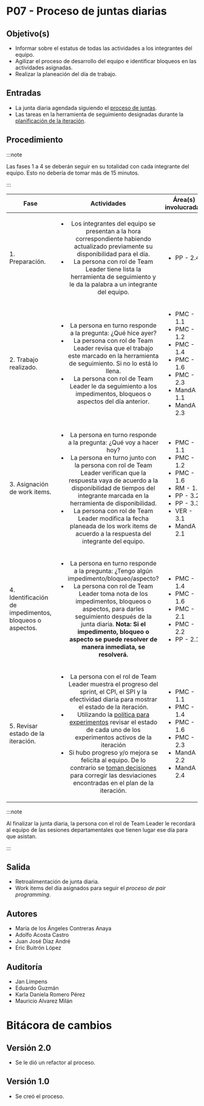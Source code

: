 # P07 - Proceso de juntas diarias

## Objetivo(s)

- Informar sobre el estatus de todas las actividades a los integrantes del equipo.
- Agilizar el proceso de desarrollo del equipo e identificar bloqueos en las actividades asignadas.
- Realizar la planeación del día de trabajo.

## Entradas

- La junta diaria agendada siguiendo el [proceso de juntas](https://taro-it.github.io/docs/procesos/P01-proceso-juntas-departamentales).
- Las tareas en la herramienta de seguimiento designadas durante la [planificación de la iteración](https://taro-it.github.io/docs/procesos/P12-proceso-planeacion-de-iteracion).

## Procedimiento

:::note

 Las fases 1 a 4 se deberán seguir en su totalidad con cada integrante del equipo. Esto no debería de tomar más de 15 minutos.

:::

| Fase |   Actividades   | Área(s) involucradas |
|------|:---------------:|--------------------|
| 1. Preparación. | <ul><li>Los integrantes del equipo se presentan a la hora correspondiente habiendo actualizado previamente su disponibilidad para el día.</li><li>La persona con rol de Team Leader tiene lista la herramienta de seguimiento y le da la palabra a un integrante del equipo.</li></ul>| <ul><li>PP - 2.4</li></ul> |
| 2. Trabajo realizado. | <ul><li>La persona en turno responde a la pregunta: ¿Qué hice ayer?</li><li>La persona con rol de Team Leader revisa que el trabajo este marcado en la herramienta de seguimiento. Si no lo está lo llena.</li><li>La persona con rol de Team Leader le da seguimiento a los impedimentos, bloqueos o aspectos del día anterior.</li></ul>  | <ul><li>PMC - 1.1</li><li>PMC - 1.2</li><li>PMC - 1.4</li><li>PMC - 1.6</li><li>PMC - 2.3</li><li>MandA - 1.1</li><li>MandA - 2.3</li></ul> |
| 3. Asignación de work items. | <ul><li>La persona en turno responde a la pregunta: ¿Qué voy a hacer hoy?</li><li>La persona en turno junto con la persona con rol de  Team Leader verifican que la respuesta vaya de acuerdo a la disponibilidad de tiempos del integrante marcada en la herramienta de disponibilidad.</li><li>La persona con rol de Team Leader modifica la fecha planeada de los work items de acuerdo a la respuesta del integrante del equipo.</li></ul> | <ul><li>PMC - 1.1</li><li>PMC - 1.2</li><li>PMC - 1.6</li><li>RM - 1.2</li><li>PP - 3.2</li><li>PP - 3.3</li><li>VER - 3.1</li><li>MandA - 2.1</li></ul> |
| 4. Identificación de impedimentos, bloqueos o aspectos. | <ul><li>La persona en turno responde a la pregunta: ¿Tengo algún impedimento/bloqueo/aspecto?</li><li>La persona con rol de Team Leader toma nota de los impedimentos, bloqueos o aspectos, para darles seguimiento después de la junta diaria.  **Nota: Si el impedimento, bloqueo o aspecto se puede resolver de manera inmediata, se resolverá.** </li></ul> | <ul><li>PMC - 1.4</li><li>PMC - 1.6</li><li>PMC - 2.1</li><li>PMC - 2.2</li><li>PP - 2.1</li></ul> |
| 5. Revisar estado de la iteración. | <ul><li>La persona con el rol de Team Leader muestra el progreso del sprint, el CPI, el SPI y la efectividad diaria para mostrar el estado de la iteración.</li><li>Utilizando la <a href="../politicas/POL07-politica-experimentos">política para experimentos</a> revisar el estado de cada uno de los experimentos activos de la iteración</li><li>Si hubo progreso y/o mejora se felicita al equipo. De lo contrario se <a href="./P20-proceso-toma-de-decisiones">toman decisiones</a>  para corregir las desviaciones encontradas en el plan de la iteración.</li></ul> | <ul><li>PMC - 1.1</li><li>PMC - 1.4</li><li>PMC - 1.6</li><li>PMC - 2.3</li><li>MandA - 2.2</li><li>MandA - 2.4</li></ul> |

:::note

 Al finalizar la junta diaria, la persona con el rol de Team Leader le recordará al equipo de las sesiones departamentales que tienen lugar ese día para que asistan.

:::

## Salida

- Retroalimentación de junta diaria.
- Work items del día asignados para seguir el _proceso de pair programming_.

## Autores

- María de los Ángeles Contreras Anaya
- Adolfo Acosta Castro
- Juan José Díaz André
- Eric Buitrón López

## Auditoría
- Jan Limpens
- Eduardo Guzmán
- Karla Daniela Romero Pérez
- Mauricio Alvarez Milán

# Bitácora de cambios

## Versión 2.0
  - Se le dió un refactor al proceso.

## Versión 1.0
  - Se creó el proceso.